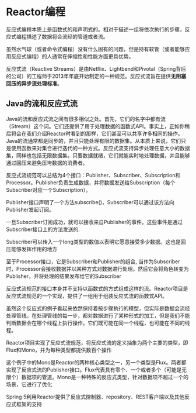 # Reactor编程

反应式编程本质上是函数式的和声明式的。相对于描述一组将依次执行的步骤，反应式编程描述了数据将会流经的管道或者流。

虽然水气球（或者命令式编程）没有什么固有的问题，但是持有软管（或者能够应用反应式编程）的人通常在伸缩性和性能方面更具优势。

反应式流（Reactive Streams）是由Netflix、Lightbend和Pivotal（Spring背后的公司）的工程师于2013年年底开始制定的一种规范。反应式流旨在提供**无阻塞回压的异步流处理标准**。

## Java的流和反应式流

Java的流和反应式流之间有很多相似之处。首先，它们的名字中都有流（Stream）这个词。它们还提供了用于处理数据的函数式API。事实上，正如你稍后将会在我们介绍Reactor时看到的那样，它们甚至可以共享许多相同的操作。Java的流通常都是同步的，并且只能处理有限的数据集。从本质上来说，它们只是使用函数来对集合进行迭代的一种方式。反应式流支持异步处理任意大小的数据集，同样也包括无限数据集。只要数据就绪，它们就能实时地处理数据，并且能够通过回压来避免压垮数据的消费者。

反应式流规范可以总结为4个接口：Publisher、Subscriber、Subscription和Processor。Publisher负责生成数据，并将数据发送给Subscription（每个Subscriber对应一个Subscription）。

Publisher接口声明了一个方法subscribe()，Subscriber可以通过该方法向Publisher发起订阅。

一旦Subscriber订阅成功，就可以接收来自Publisher的事件。这些事件是通过Subscriber接口上的方法发送的.

Subscriber可以传入一个long类型的数值以表明它愿意接受多少数据。这也是回压能够发挥作用的地方

至于Processor接口，它是Subscriber和Publisher的组合,
当作为Subscriber时，Processor会接收数据并以某种方式对数据进行处理。然后它会将角色转变为Publisher，并将处理的结果发布给它的Subscriber

反应式流规范的接口本身并不支持以函数式的方式组成这样的流。Reactor项目是反应式流规范的一个实现，提供了一组用于组装反应式流的函数式API。

虽然这个反应式的例子看起来依然保持着按步骤执行的模型，但实际是数据会流经处理管线。在处理管线的每一步，都对数据进行了某种形式的加工，但是我们不能判断数据会在哪个线程上执行操作。它们既可能在同一个线程，也可能在不同的线程。

Reactor项目实现了反应式流规范，将反应式流的定义抽象为两个主要的类型，即Flux和Mono，并为每种类型都提供数百个操作

这个例子中的Mono是Reactor的两种核心类型之一，另一个类型是Flux。两者都实现了反应式流的Publisher接口。Flux代表具有零个、一个或者多个（可能是无限个）数据项的管道。Mono是一种特殊的反应式类型，针对数据项不超过一个的场景，它进行了优化

Spring 5利用Reactor提供了反应式控制器、repository、REST客户端以及其他反应式框架的支持
